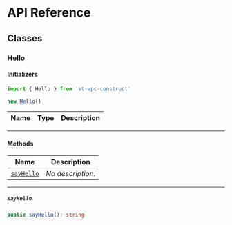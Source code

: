 # API Reference <a name="API Reference" id="api-reference"></a>



## Classes <a name="Classes" id="Classes"></a>

### Hello <a name="Hello" id="vt-vpc-construct.Hello"></a>

#### Initializers <a name="Initializers" id="vt-vpc-construct.Hello.Initializer"></a>

```typescript
import { Hello } from 'vt-vpc-construct'

new Hello()
```

| **Name** | **Type** | **Description** |
| --- | --- | --- |

---

#### Methods <a name="Methods" id="Methods"></a>

| **Name** | **Description** |
| --- | --- |
| <code><a href="#vt-vpc-construct.Hello.sayHello">sayHello</a></code> | *No description.* |

---

##### `sayHello` <a name="sayHello" id="vt-vpc-construct.Hello.sayHello"></a>

```typescript
public sayHello(): string
```





